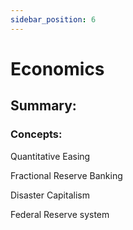 ```yaml
---
sidebar_position: 6
---
```


# Economics

## Summary: 



### Concepts:

Quantitative Easing

Fractional Reserve Banking

Disaster Capitalism

Federal Reserve system






